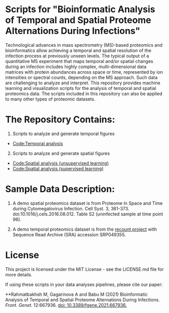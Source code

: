 # Scripts for "Bioinformatic Analysis of Temporal and Spatial Proteome Alternations During Infections"
Technological advances in mass spectrometry (MS)-based proteomics and bioinformatics allow achieving a temporal and spatial resolution of the infection process at previously unseen levels. The typical output of a quantitative MS experiment that maps temporal and/or spatial changes during an infection includes highly complex, multi-dimensional data matrices with protein abundances across space or time, represented by ion intensities or spectral counts, depending on the MS approach. Such data are challenging to analyze and interpret. This repository provides machine learning and visualization scripts for the analysis of temporal and spatial proteomics data. The scripts included in this repository can also be applied to many other types of proteomic datasets. 

# The Repository Contains:
1. Scripts to analyze and generate temporal figures
- [Code:Temporal analysis](https://github.com/Babulab-bioc/TempSpac/blob/main/R/Unsupervised_Temporal.R)
2. Scripts to analyze and generate spatial figures
- [Code:Spatial analysis (unsupervised learning)](https://github.com/Babulab-bioc/TempSpac/blob/main/R/Unsupervised_Spatial.R)
- [Code:Spatial analysis (supervised learning)](https://github.com/Babulab-bioc/TempSpac/blob/main/R/ml_learning_spatial.R)



# Sample Data Description:
1. A demo spatial proteomics dataset is from Proteome In Space and Time during Cytomegalovirus Infection. Cell Syst. 3, 361-373. doi:10.1016/j.cels.2016.08.012. Table S2 (uninfected sample at time point 96).

2. A demo temporal proteomics dataset is  from the [recount project](https://jhubiostatistics.shinyapps.io/recount/) with Sequence Read Archive (SRA) accession SRP049355.


# License
This project is licensed under the MIT License - see the LICENSE.md file for more details.

If using these scripts in your data analyses pipelines, please cite our paper: 

**Rahmatbakhsh M, Gagarinova A and Babu M (2021) Bioinformatic Analysis of Temporal and Spatial Proteome Alternations During Infections. _Front. Genet_. 12:667936. [doi: 10.3389/fgene.2021.667936.](https://www.frontiersin.org/articles/10.3389/fgene.2021.667936/full)
